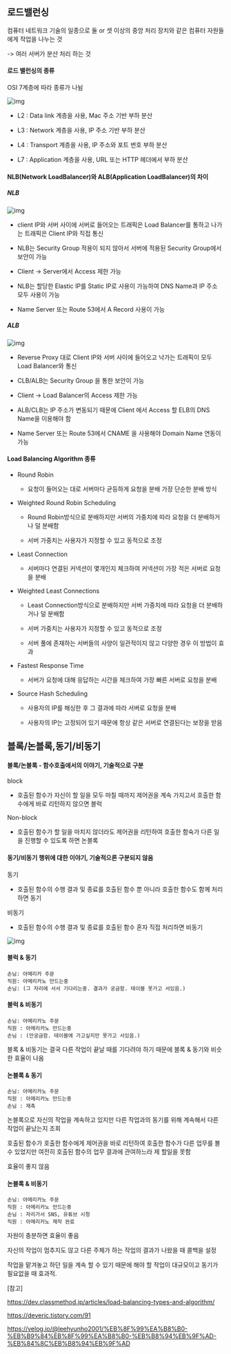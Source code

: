 ## 로드밸런싱

컴퓨터 네트워크 기술의 일종으로 둘 or 셋 이상의 중앙 처리 장치와 같은 컴퓨터 자원들에게 작업을 나누는 것

-> 여러 서버가 분산 처리 하는 것



#### 로드 밸런싱의 종류

OSI 7계층에 따라 종류가 나뉨

![img](https://cdn-ssl-devio-img.classmethod.jp/wp-content/uploads/2021/06/434.png)



- L2 : Data link 계층을 사용, Mac 주소 기반 부하 분산

- L3 : Network 계층을 사용, IP 주소 기반 부하 분산

- L4 : Transport 계층을 사용, IP 주소와 포트 번호 부하 분산

- L7 : Application 계층을 사용, URL 또는 HTTP 헤더에서 부하 분산



#### NLB(Network LoadBalancer)와 ALB(Application LoadBalancer)의 차이

##### NLB

![img](https://cdn-ssl-devio-img.classmethod.jp/wp-content/uploads/2021/06/05c484eab6489d4c5e0d3b1f6048397b.jpeg)

- client IP와 서버 사이에 서버로 들어오는 트래픽은 Load Balancer를 통하고 나가는 트래픽은 Client IP와 직접 통신

- NLB는 Security Group 적용이 되지 않아서 서버에 적용된 Security Group에서 보안이 가능

- Client -> Server에서 Access 제한 가능

- NLB는 할당한 Elastic IP를 Static IP로 사용이 가능하여 DNS Name과 IP 주소 모두 사용이 가능

- Name Server 또는 Route 53에서 A Record 사용이 가능

##### ALB

![img](https://cdn-ssl-devio-img.classmethod.jp/wp-content/uploads/2021/06/dd.jpeg)

- Reverse Proxy 대로 Client IP와 서버 사이에 들어오고 낙가는 트래픽이 모두 Load Balancer와 통신

- CLB/ALB는 Security Group 을 통한 보안이 가능

- Client → Load Balancer의 Access 제한 가능

- ALB/CLB는 IP 주소가 변동되기 때문에 Client 에서 Access 할 ELB의 DNS Name을 이용해야 함

- Name Server 또는 Route 53에서 CNAME 을 사용해야 Domain Name 연동이 가능



#### Load Balancing Algorithm 종류 

- Round Robin
  - 요청이 들어오는 대로 서버마다 균등하게 요청을 분배 가장 단순한 분배 방식

 

- Weighted Round Robin Scheduling

  - Round Robin방식으로 분배하지만 서버의 가중치에 따라 요청을 더 분배하거나 덜 분배함

  - 서버 가중치는 사용자가 지정할 수 있고 동적으로 조정



- Least Connection
  - 서버마다 연결된 커넥션이 몇개인지 체크하여 커넥션이 가장 적은 서버로 요청을 분배

 

- Weighted Least Connections

  - Least Connection방식으로 분배하지만 서버 가중치에 따라 요청을 더 분배하거나 덜 분배함

  - 서버 가중치는 사용자가 지정할 수 있고 동적으로 조정

  - 서버 풀에 존재하는 서버들의 사양이 일관적이지 않고 다양한 경우 이 방법이 효과

 

- Fastest Response Time
  - 서버가 요청에 대해 응답하는 시간을 체크하여 가장 빠른 서버로 요청을 분배

 

- Source Hash Scheduling

  - 사용자의 IP를 해싱한 후 그 결과에 따라 서버로 요청을 분배

  - 사용자의 IP는 고정되어 있기 때문에 항상 같은 서버로 연결된다는 보장을 받음



## 블록/논블록,동기/비동기

#### 블록/논블록 - 함수호출에서의 이야기, 기술적으로 구분

block

- 호출된 함수가 자신이 할 일을 모두 마칠 때까지 제어권을 계속 가지고서 호출한 함수에게 바로  리턴하지 않으면 블럭

Non-block 

- 호출된 함수가 할 일을 마치지 않더라도 제어권을 리턴하여 호출한 함숙가 다른 일을 진행할 수 있도록 하면 논블록

#### 동기/비동기 행위에 대한 이야기, 기술적으론 구분되지 않음

동기

- 호출된 함수의 수행 결과 및 종료를 호출된 함수 뿐 아니라 호출한 함수도 함께 처리하면 동기

비동기

- 호출된 함수의 수행 결과 및 종료를 호출된 함수 혼자 직접 처리하면 비동기

![img](https://media.vlpt.us/images/kjh3865/post/c7021130-58df-44e8-813f-466bafac56d6/2021-03-07T20_37_39.png)

#### 블럭 & 동기

```
손님: 아메리카 주문
직원: 아메리카노 만드는중
손님: (그 자리에 서서 기다리는중. 결과가 궁금함. 테이블 못가고 서있음.)
```

#### 블럭 & 비동기

```
손님: 아메리카노 주문
직원 : 아메리카노 만드는중
손님 : (안궁금함. 테이블에 가고싶지만 못가고 서있음.)
```

블록 & 비동기는 결국 다른 작업이 끝날 때를 기다려야 하기 때문에 블록 & 동기와 비슷한 효율이 나옴

#### 논블록 & 동기

```
손님: 아메리카노 주문
직원 : 아메리카노 만드는중
손님 : 재촉
```

논블록으로 자신의 작업을 계속하고 있지만 다른 작업과의 동기를 위해 계속해서 다른 작업이 끝났는지 조회

호출된 함수가 호출한 함수에게 제어권을 바로 리턴하여 호출한 함수가 다른 업무를 볼 수 있었지만 여전히 호출된 함수의 업무 결과에 관여하느라 제 할일을 못함

효율이 좋지 않음

#### 논블록 & 비동기

```
손님: 아메리카노 주문
직원 : 아메리카노 만드는중
손님 : 자리가서 SNS, 유튜브 시청
직원 : 아메리카노 제작 완료
```

자원이 충분하면 효율이 좋음

자신의 작업이 멈추지도 않고 다른 주체가 하는 작업의 결과가 나왔을 때 콜백을 설정

작업을 맡겨놓고 하던 일을 계속 할 수 있기 때문에 해야 할 작업이 대규모이고 동기가 필요없을 때 효과적.

[참고]

https://dev.classmethod.jp/articles/load-balancing-types-and-algorithm/

https://deveric.tistory.com/91

https://velog.io/@leehyunho2001/%EB%8F%99%EA%B8%B0-%EB%B9%84%EB%8F%99%EA%B8%B0-%EB%B8%94%EB%9F%AD-%EB%84%8C%EB%B8%94%EB%9F%AD